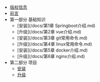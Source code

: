 <!-- docs/_sidebar.md -->
* [版权信息](/README.md)
* [前言](/docs/前言.md)
* 第一部分 基础知识
  * [安装](/docs/第1章 Springboot介绍.md)
  * [升级](/docs/第2章 vue介绍.md)
  * [安装](/docs/第3章 git常用命令.md)
  * [升级](/docs/第4章 linux常用命令.md)
  * [安装](/docs/第5章 docker介绍.md)
  * [升级](/docs/第6章 nginx介绍.md)
* 第二部分 项目
  * [安装](/docs/安装.md)
  * [升级](/docs/升级.md)
